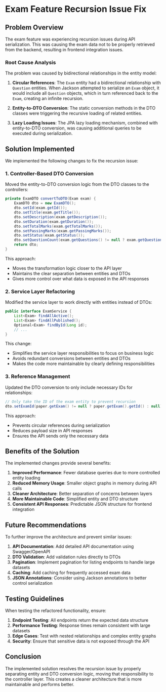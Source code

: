 # Exam Feature Recursion Issue Fix

## Problem Overview

The exam feature was experiencing recursion issues during API serialization. This was causing the exam data not to be properly retrieved from the backend, resulting in frontend integration issues.

### Root Cause Analysis

The problem was caused by bidirectional relationships in the entity model:

1. **Circular References**: The `Exam` entity had a bidirectional relationship with `Question` entities. When Jackson attempted to serialize an `Exam` object, it would include all `Question` objects, which in turn referenced back to the `Exam`, creating an infinite recursion.

2. **Entity-to-DTO Conversion**: The static conversion methods in the DTO classes were triggering the recursive loading of related entities.

3. **Lazy Loading Issues**: The JPA lazy loading mechanism, combined with entity-to-DTO conversion, was causing additional queries to be executed during serialization.

## Solution Implemented

We implemented the following changes to fix the recursion issue:

### 1. Controller-Based DTO Conversion

Moved the entity-to-DTO conversion logic from the DTO classes to the controllers:

```java
private ExamDTO convertToDTO(Exam exam) {
    ExamDTO dto = new ExamDTO();
    dto.setId(exam.getId());
    dto.setTitle(exam.getTitle());
    dto.setDescription(exam.getDescription());
    dto.setDuration(exam.getDuration());
    dto.setTotalMarks(exam.getTotalMarks());
    dto.setPassingMarks(exam.getPassingMarks());
    dto.setStatus(exam.getStatus());
    dto.setQuestionCount(exam.getQuestions() != null ? exam.getQuestions().size() : 0);
    return dto;
}
```

This approach:
- Moves the transformation logic closer to the API layer
- Maintains the clear separation between entities and DTOs
- Gives more control over what data is exposed in the API responses

### 2. Service Layer Refactoring

Modified the service layer to work directly with entities instead of DTOs:

```java
public interface ExamService {
    List<Exam> findAllActive();
    List<Exam> findAllPublished();
    Optional<Exam> findById(Long id);
    // ...
}
```

This change:
- Simplifies the service layer responsibilities to focus on business logic
- Avoids redundant conversions between entities and DTOs
- Makes the code more maintainable by clearly defining responsibilities

### 3. Reference Management

Updated the DTO conversion to only include necessary IDs for relationships:

```java
// Only take the ID of the exam entity to prevent recursion
dto.setExamId(paper.getExam() != null ? paper.getExam().getId() : null);
```

This approach:
- Prevents circular references during serialization
- Reduces payload size in API responses
- Ensures the API sends only the necessary data

## Benefits of the Solution

The implemented changes provide several benefits:

1. **Improved Performance**: Fewer database queries due to more controlled entity loading
2. **Reduced Memory Usage**: Smaller object graphs in memory during API calls
3. **Cleaner Architecture**: Better separation of concerns between layers
4. **More Maintainable Code**: Simplified entity and DTO structure
5. **Consistent API Responses**: Predictable JSON structure for frontend integration

## Future Recommendations

To further improve the architecture and prevent similar issues:

1. **API Documentation**: Add detailed API documentation using Swagger/OpenAPI
2. **DTO Validation**: Add validation rules directly to DTOs
3. **Pagination**: Implement pagination for listing endpoints to handle large datasets
4. **Caching**: Add caching for frequently accessed exam data
5. **JSON Annotations**: Consider using Jackson annotations to better control serialization

## Testing Guidelines

When testing the refactored functionality, ensure:

1. **Endpoint Testing**: All endpoints return the expected data structure
2. **Performance Testing**: Response times remain consistent with large datasets
3. **Edge Cases**: Test with nested relationships and complex entity graphs
4. **Security**: Ensure that sensitive data is not exposed through the API

## Conclusion

The implemented solution resolves the recursion issue by properly separating entity and DTO conversion logic, moving that responsibility to the controller layer. This creates a cleaner architecture that is more maintainable and performs better.
